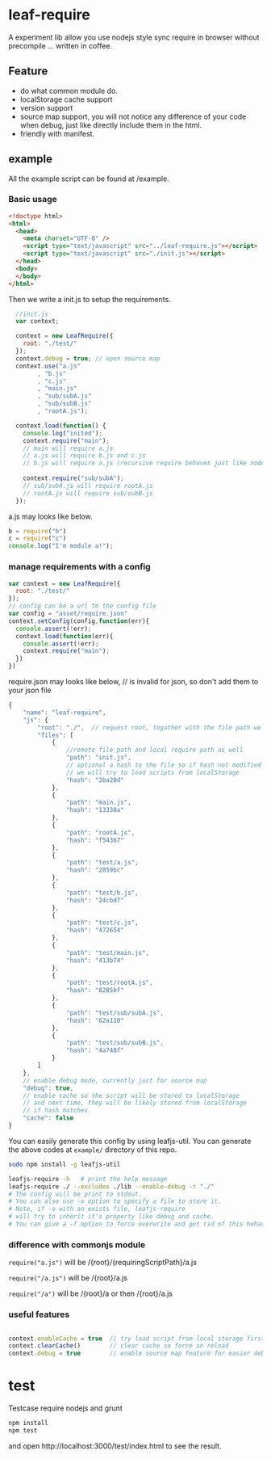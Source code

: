 # leaf-require

A experiment lib allow you use nodejs style sync require in browser without precompile ... written in coffee. 

## Feature
* do what common module do.
* localStorage cache support
* version support
* source map support, you will not notice any difference of your code when debug, just like directly include them in the html.
* friendly with manifest.

## example

All the example script can be found at /example.

### Basic usage
```html
<!doctype html>
<html>
  <head>
    <meta charset="UTF-8" />
    <script type="text/javascript" src="../leaf-require.js"></script>
    <script type="text/javascript" src="./init.js"></script>
  </head>
  <body>
  </body>
</html>
```

Then we write a init.js to setup the requirements.

```javascript
  //init.js
  var context;

  context = new LeafRequire({
    root: "./test/"
  });
  context.debug = true; // open source map
  context.use("a.js"
        , "b.js"
        , "c.js"
        , "main.js"
        , "sub/subA.js"
        , "sub/subB.js"
        , "rootA.js");

  context.load(function() {
    console.log("inited");
    context.require("main");
    // main will require a.js 
    // a.js will require b.js and c.js
    // b.js will require a.js (recursive require behaves just like nodejs)
    
    context.require("sub/subA");
    // sub/subA.js will require rootA.js
    // rootA.js will require sub/subB.js
  });
```

a.js may looks like below.

```javascript
b = require("b")
c = require("c")
console.log("I'm module a!");
```

### manage requirements with a config
```javascript
var context = new LeafRequire({
  root: "./test/"
});
// config can be a url to the config file
var config = "asset/require.json"
context.setConfig(config,function(err){
  console.assert(!err);
  context.load(function(err){
    console.assert(!err);
    context.require("main");
  })
})

```

require.json may looks like below, // is invalid for json, so don't add them to your json file

```javascript
{
    "name": "leaf-require",
    "js": {
        "root": "./",  // request root, togather with the file path we generate the request url
        "files": [
            {
                //remote file path and local require path as well
                "path": "init.js", 
                // optional a hash to the file so if hash not modified and cache is enabled 
                // we will try to load scripts from localStorage
                "hash": "2ba20d" 
            },
            {
                "path": "main.js",
                "hash": "13338a"
            },
            {
                "path": "rootA.js",
                "hash": "f54367"
            },
            {
                "path": "test/a.js",
                "hash": "2859bc"
            },
            {
                "path": "test/b.js",
                "hash": "24cbd7"
            },
            {
                "path": "test/c.js",
                "hash": "472654"
            },
            {
                "path": "test/main.js",
                "hash": "413b74"
            },
            {
                "path": "test/rootA.js",
                "hash": "8285bf"
            },
            {
                "path": "test/sub/subA.js",
                "hash": "62a110"
            },
            {
                "path": "test/sub/subB.js",
                "hash": "4a748f"
            }
        ]
    },
    // enable debug mode, currently just for source map
    "debug": true,
    // enable cache so the script will be stored to localStorage
    // and next time, they will be likely stored from localStorage
    // if hash matches.
    "cache": false
}
```

You can easily generate this config by using leafjs-util. You can generate the above codes at ```example/``` directory of this repo.
```bash
sudo npm install -g leafjs-util

leafjs-require -h   # print the help message
leafjs-require ./ --excludes ./lib --enable-debug -r "./"
# The config will be print to stdout.
# You can also use -o option to specify a file to store it.
# Note, if -o with an exists file, leafjs-require 
# will try to inherit it's property like debug and cache.
# You can give a -f option to force overwrite and get rid of this behavior.
```

### difference with commonjs module
```require("a.js")``` will be /{root}/{requiringScriptPath}/a.js

```require("/a.js")``` will be /{root}/a.js

```require("/a")``` will be /{root}/a or then /{root}/a.js

### useful features

```javascript

context.enableCache = true  // try load script from local storage first
context.clearCache()        // clear cache so force an reload
context.debug = true        // enable source map feature for easier debug
```

# test

Testcase require nodejs and grunt

```bash
npm install
npm test
```

and open http://localhost:3000/test/index.html to see the result.